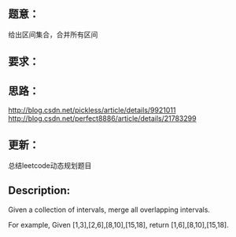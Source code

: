 ## 题意：
给出区间集合，合并所有区间

## 要求：


## 思路：
http://blog.csdn.net/pickless/article/details/9921011
http://blog.csdn.net/perfect8886/article/details/21783299

## 更新：
总结leetcode动态规划题目

## Description:
Given a collection of intervals, merge all overlapping intervals.

For example,
Given [1,3],[2,6],[8,10],[15,18],
return [1,6],[8,10],[15,18].


